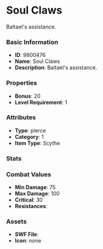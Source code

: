 # Soul Claws

Baltael's assistance.

### Basic Information

- **ID**: 9800476
- **Name**: Soul Claws
- **Description**: Baltael&#039;s assistance.

### Properties

- **Bonus**: 20
- **Level Requirement**: 1

### Attributes

- **Type**:  pierce   
- **Category**: 1
- **Item Type**: Scythe

### Stats


### Combat Values

- **Min Damage**: 75
- **Max Damage**: 100
- **Critical**: 30
- **Resistances**: 

### Assets

- **SWF File**: 
- **Icon**: none

